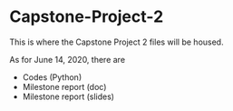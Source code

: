 # Capstone-Project-2

This is where the Capstone Project 2 files will be housed.

As for June 14, 2020, there are
- Codes (Python)
- Milestone report (doc)
- Milestone report (slides)
